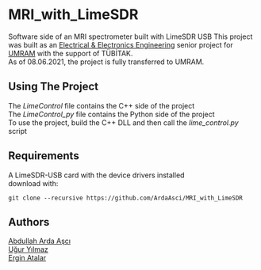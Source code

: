 # MRI_with_LimeSDR
Software side of an MRI spectrometer built with LimeSDR USB
This project was built as an [Electrical & Electronics Engineering](https://ee.bilkent.edu.tr/en/) senior project for 
[UMRAM](http://umram.bilkent.edu.tr/index.php/) with the support of TÜBİTAK.  
As of 08.06.2021, the project is fully transferred to UMRAM.

## Using The Project
The *LimeControl* file contains the C++ side of the project  
The *LimeControl_py* file contains the Python side of the project  
To use the project, build the C++ DLL and then call the *lime_control.py* script  

## Requirements
A LimeSDR-USB card with the device drivers installed  
download with:  
```
git clone --recursive https://github.com/ArdaAsci/MRI_with_LimeSDR
```
## Authors
[Abdullah Arda Aşcı](https://www.linkedin.com/in/abdullah-arda-a%C5%9Fc%C4%B1-19388b192/)  
[Uğur Yılmaz](https://www.linkedin.com/in/u%C4%9Fur-y%C4%B1lmaz-0383b6163/?originalSubdomain=tr)  
[Ergin Atalar](https://www.linkedin.com/in/ergin-atalar-951a5121/)  
